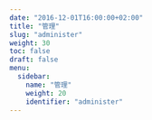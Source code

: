 ```yaml
---
date: "2016-12-01T16:00:00+02:00"
title: "管理"
slug: "administer"
weight: 30
toc: false
draft: false
menu:
  sidebar:
    name: "管理"
    weight: 20
    identifier: "administer"
---
```


